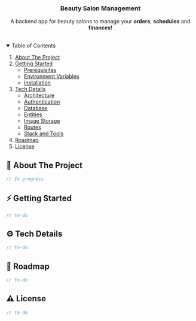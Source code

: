 <p align="center">
  <h3 align="center">Beauty Salon Management</h3>
  <p align="center">A backend app for beauty salons to manage your <strong>orders</strong>, <strong>schedules</strong> and <strong>finances!</strong></p>
</p>

<br/>

<details open>
  <summary>Table of Contents</summary>

  <ol>
    <li>
      <a href="#-about-the-project">About The Project</a>
    </li>
    <li>
      <a href="#-getting-started">Getting Started</a>
      <ul>
        <li><a href="#">Prerequisites</a></li>
        <li><a href="#">Environment Variables</a></li>
        <li><a href="#">Installation</a></li>
      </ul>
    </li>
    <li>
      <a href="#-tech-details">Tech Details</a>
      <ul>
        <li><a href="#">Architecture</a></li>
        <li><a href="#">Authentication</a></li>
        <li><a href="#">Database</a></li>
        <li><a href="#">Entities</a></li>
        <li><a href="#">Image Storage</a></li>
        <li><a href="#">Routes</a></li>
        <li><a href="#">Stack and Tools</a></li>
      </ul>
    </li>
    <li>
      <a href="#-roadmap">Roadmap</a>
    </li>
    <li>
      <a href="#-license">License</a>
    </li>
  </ol>
</details>


## 📰 About The Project
```js
// In progress
```

## ⚡️ Getting Started
```js
// to-do
```

## ⚙️ Tech Details
```js
// to-do
```

## 📝 Roadmap
```js
// to-do
```

## ⚠️ License
```js
// to-do
```
